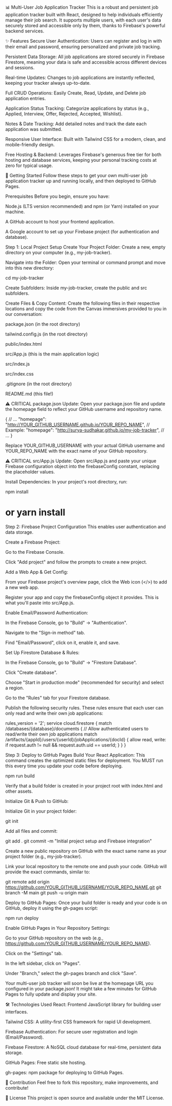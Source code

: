 📊 Multi-User Job Application Tracker
This is a robust and persistent job application tracker built with React, designed to help individuals efficiently manage their job search. It supports multiple users, with each user's data securely stored and accessible only by them, thanks to Firebase's powerful backend services.

✨ Features
Secure User Authentication: Users can register and log in with their email and password, ensuring personalized and private job tracking.

Persistent Data Storage: All job applications are stored securely in Firebase Firestore, meaning your data is safe and accessible across different devices and sessions.

Real-time Updates: Changes to job applications are instantly reflected, keeping your tracker always up-to-date.

Full CRUD Operations: Easily Create, Read, Update, and Delete job application entries.

Application Status Tracking: Categorize applications by status (e.g., Applied, Interview, Offer, Rejected, Accepted, Wishlist).

Notes & Date Tracking: Add detailed notes and track the date each application was submitted.

Responsive User Interface: Built with Tailwind CSS for a modern, clean, and mobile-friendly design.

Free Hosting & Backend: Leverages Firebase's generous free tier for both hosting and database services, keeping your personal tracking costs at zero for typical usage.

🚀 Getting Started
Follow these steps to get your own multi-user job application tracker up and running locally, and then deployed to GitHub Pages.

Prerequisites
Before you begin, ensure you have:

Node.js (LTS version recommended) and npm (or Yarn) installed on your machine.

A GitHub account to host your frontend application.

A Google account to set up your Firebase project (for authentication and database).

Step 1: Local Project Setup
Create Your Project Folder:
Create a new, empty directory on your computer (e.g., my-job-tracker).

Navigate into the Folder:
Open your terminal or command prompt and move into this new directory:

cd my-job-tracker

Create Subfolders:
Inside my-job-tracker, create the public and src subfolders.

Create Files & Copy Content:
Create the following files in their respective locations and copy the code from the Canvas immersives provided to you in our conversation:

package.json (in the root directory)

tailwind.config.js (in the root directory)

public/index.html

src/App.js (this is the main application logic)

src/index.js

src/index.css

.gitignore (in the root directory)

README.md (this file!)

⚠️ CRITICAL package.json Update:
Open your package.json file and update the homepage field to reflect your GitHub username and repository name.

{
  // ...
  "homepage": "http://YOUR_GITHUB_USERNAME.github.io/YOUR_REPO_NAME",
  // Example: "homepage": "http://surya-sudhakar.github.io/my-job-tracker",
  // ...
}

Replace YOUR_GITHUB_USERNAME with your actual GitHub username and YOUR_REPO_NAME with the exact name of your GitHub repository.

⚠️ CRITICAL src/App.js Update:
Open src/App.js and paste your unique Firebase configuration object into the firebaseConfig constant, replacing the placeholder values.

Install Dependencies:
In your project's root directory, run:

npm install
# or yarn install

Step 2: Firebase Project Configuration
This enables user authentication and data storage.

Create a Firebase Project:

Go to the Firebase Console.

Click "Add project" and follow the prompts to create a new project.

Add a Web App & Get Config:

From your Firebase project's overview page, click the Web icon (</>) to add a new web app.

Register your app and copy the firebaseConfig object it provides. This is what you'll paste into src/App.js.

Enable Email/Password Authentication:

In the Firebase Console, go to "Build" -> "Authentication".

Navigate to the "Sign-in method" tab.

Find "Email/Password", click on it, enable it, and save.

Set Up Firestore Database & Rules:

In the Firebase Console, go to "Build" -> "Firestore Database".

Click "Create database".

Choose "Start in production mode" (recommended for security) and select a region.

Go to the "Rules" tab for your Firestore database.

Publish the following security rules. These rules ensure that each user can only read and write their own job applications:

rules_version = '2';
service cloud.firestore {
  match /databases/{database}/documents {
    // Allow authenticated users to read/write their own job applications
    match /artifacts/{appId}/users/{userId}/jobApplications/{docId} {
      allow read, write: if request.auth != null && request.auth.uid == userId;
    }
  }
}

Step 3: Deploy to GitHub Pages
Build Your React Application:
This command creates the optimized static files for deployment. You MUST run this every time you update your code before deploying.

npm run build

Verify that a build folder is created in your project root with index.html and other assets.

Initialize Git & Push to GitHub:

Initialize Git in your project folder:

git init

Add all files and commit:

git add .
git commit -m "Initial project setup and Firebase integration"

Create a new public repository on GitHub with the exact same name as your project folder (e.g., my-job-tracker).

Link your local repository to the remote one and push your code. GitHub will provide the exact commands, similar to:

git remote add origin https://github.com/YOUR_GITHUB_USERNAME/YOUR_REPO_NAME.git
git branch -M main
git push -u origin main

Deploy to GitHub Pages:
Once your build folder is ready and your code is on GitHub, deploy it using the gh-pages script:

npm run deploy

Enable GitHub Pages in Your Repository Settings:

Go to your GitHub repository on the web (e.g., https://github.com/YOUR_GITHUB_USERNAME/YOUR_REPO_NAME).

Click on the "Settings" tab.

In the left sidebar, click on "Pages".

Under "Branch," select the gh-pages branch and click "Save".

Your multi-user job tracker will soon be live at the homepage URL you configured in your package.json! It might take a few minutes for GitHub Pages to fully update and display your site.

🛠️ Technologies Used
React: Frontend JavaScript library for building user interfaces.

Tailwind CSS: A utility-first CSS framework for rapid UI development.

Firebase Authentication: For secure user registration and login (Email/Password).

Firebase Firestore: A NoSQL cloud database for real-time, persistent data storage.

GitHub Pages: Free static site hosting.

gh-pages: npm package for deploying to GitHub Pages.

🤝 Contribution
Feel free to fork this repository, make improvements, and contribute!

📄 License
This project is open source and available under the MIT License.